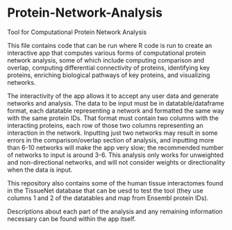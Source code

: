 # Protein-Network-Analysis
Tool for Computational Protein Network Analysis

This file contains code that can be run where R code is run to create an interactive app that computes various forms of computational protein network analysis, some of which include computing comparison and overlap, computing differential connectivity of proteins, identifying key proteins, enriching biological pathways of key proteins, and visualizing networks. 

The interactivity of the app allows it to accept any user data and generate networks and analysis. The data to be input must be in datatable/dataframe format, each datatable representing a network and formatted the same way with the same protein IDs. That format must contain two columns with the interacting proteins, each row of those two columns representing an interaction in the network. Inputting just two networks may result in some errors in the comparison/overlap section of analysis, and inputting more than 6-10 networks will make the app very slow; the recommended number of networks to input is around 3-6. This analysis only works for unweighted and non-directional networks, and will not consider weights or directionality when the data is input. 

This repository also contains some of the human tissue interactomes found in the TissueNet database that can be uesd to test the tool (they use columns 1 and 2 of the datatables and map from Ensembl protein IDs).

Descriptions about each part of the analysis and any remaining information necessary can be found within the app itself.
